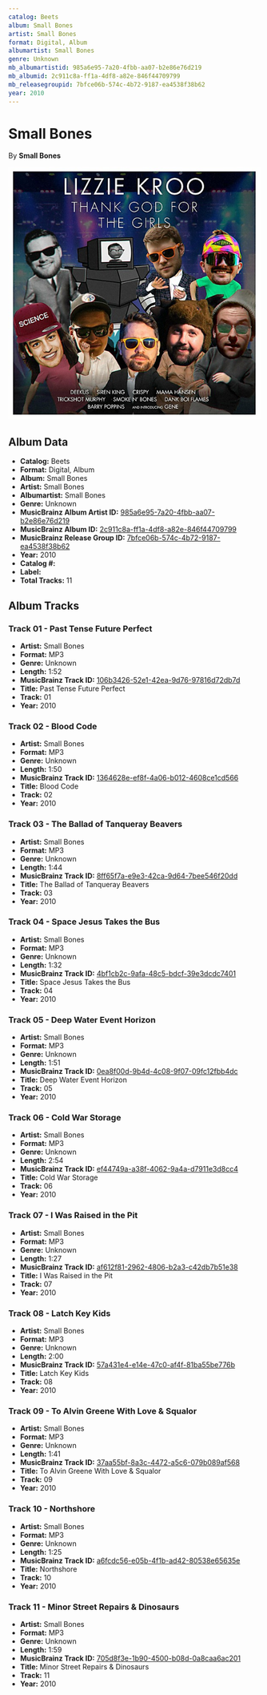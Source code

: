 ```yaml
---
catalog: Beets
album: Small Bones
artist: Small Bones
format: Digital, Album
albumartist: Small Bones
genre: Unknown
mb_albumartistid: 985a6e95-7a20-4fbb-aa07-b2e86e76d219
mb_albumid: 2c911c8a-ff1a-4df8-a82e-846f44709799
mb_releasegroupid: 7bfce06b-574c-4b72-9187-ea4538f38b62
year: 2010
---
```


# Small Bones

By **Small Bones**

![](../../assets/beetscovers/Small_Bones-Small_Bones.jpg)

## Album Data

- **Catalog:** Beets
- **Format:** Digital, Album
- **Album:** Small Bones
- **Artist:** Small Bones
- **Albumartist:** Small Bones
- **Genre:** Unknown
- **MusicBrainz Album Artist ID:** [985a6e95-7a20-4fbb-aa07-b2e86e76d219](https://musicbrainz.org/artist/985a6e95-7a20-4fbb-aa07-b2e86e76d219)
- **MusicBrainz Album ID:** [2c911c8a-ff1a-4df8-a82e-846f44709799](https://musicbrainz.org/release/2c911c8a-ff1a-4df8-a82e-846f44709799)
- **MusicBrainz Release Group ID:** [7bfce06b-574c-4b72-9187-ea4538f38b62](https://musicbrainz.org/release-group/7bfce06b-574c-4b72-9187-ea4538f38b62)
- **Year:** 2010
- **Catalog #:** 
- **Label:** 
- **Total Tracks:** 11

## Album Tracks

### Track 01 - Past Tense Future Perfect

- **Artist:** Small Bones
- **Format:** MP3
- **Genre:** Unknown
- **Length:** 1:52
- **MusicBrainz Track ID:** [106b3426-52e1-42ea-9d76-97816d72db7d](https://musicbrainz.org/recording/106b3426-52e1-42ea-9d76-97816d72db7d)
- **Title:** Past Tense Future Perfect
- **Track:** 01
- **Year:** 2010

### Track 02 - Blood Code

- **Artist:** Small Bones
- **Format:** MP3
- **Genre:** Unknown
- **Length:** 1:50
- **MusicBrainz Track ID:** [1364628e-ef8f-4a06-b012-4608ce1cd566](https://musicbrainz.org/recording/1364628e-ef8f-4a06-b012-4608ce1cd566)
- **Title:** Blood Code
- **Track:** 02
- **Year:** 2010

### Track 03 - The Ballad of Tanqueray Beavers

- **Artist:** Small Bones
- **Format:** MP3
- **Genre:** Unknown
- **Length:** 1:44
- **MusicBrainz Track ID:** [8ff65f7a-e9e3-42ca-9d64-7bee546f20dd](https://musicbrainz.org/recording/8ff65f7a-e9e3-42ca-9d64-7bee546f20dd)
- **Title:** The Ballad of Tanqueray Beavers
- **Track:** 03
- **Year:** 2010

### Track 04 - Space Jesus Takes the Bus

- **Artist:** Small Bones
- **Format:** MP3
- **Genre:** Unknown
- **Length:** 1:32
- **MusicBrainz Track ID:** [4bf1cb2c-9afa-48c5-bdcf-39e3dcdc7401](https://musicbrainz.org/recording/4bf1cb2c-9afa-48c5-bdcf-39e3dcdc7401)
- **Title:** Space Jesus Takes the Bus
- **Track:** 04
- **Year:** 2010

### Track 05 - Deep Water Event Horizon

- **Artist:** Small Bones
- **Format:** MP3
- **Genre:** Unknown
- **Length:** 1:51
- **MusicBrainz Track ID:** [0ea8f00d-9b4d-4c08-9f07-09fc12fbb4dc](https://musicbrainz.org/recording/0ea8f00d-9b4d-4c08-9f07-09fc12fbb4dc)
- **Title:** Deep Water Event Horizon
- **Track:** 05
- **Year:** 2010

### Track 06 - Cold War Storage

- **Artist:** Small Bones
- **Format:** MP3
- **Genre:** Unknown
- **Length:** 2:54
- **MusicBrainz Track ID:** [ef44749a-a38f-4062-9a4a-d7911e3d8cc4](https://musicbrainz.org/recording/ef44749a-a38f-4062-9a4a-d7911e3d8cc4)
- **Title:** Cold War Storage
- **Track:** 06
- **Year:** 2010

### Track 07 - I Was Raised in the Pit

- **Artist:** Small Bones
- **Format:** MP3
- **Genre:** Unknown
- **Length:** 1:27
- **MusicBrainz Track ID:** [af612f81-2962-4806-b2a3-c42db7b51e38](https://musicbrainz.org/recording/af612f81-2962-4806-b2a3-c42db7b51e38)
- **Title:** I Was Raised in the Pit
- **Track:** 07
- **Year:** 2010

### Track 08 - Latch Key Kids

- **Artist:** Small Bones
- **Format:** MP3
- **Genre:** Unknown
- **Length:** 2:00
- **MusicBrainz Track ID:** [57a431e4-e14e-47c0-af4f-81ba55be776b](https://musicbrainz.org/recording/57a431e4-e14e-47c0-af4f-81ba55be776b)
- **Title:** Latch Key Kids
- **Track:** 08
- **Year:** 2010

### Track 09 - To Alvin Greene With Love & Squalor

- **Artist:** Small Bones
- **Format:** MP3
- **Genre:** Unknown
- **Length:** 1:41
- **MusicBrainz Track ID:** [37aa55bf-8a3c-4472-a5c6-079b089af568](https://musicbrainz.org/recording/37aa55bf-8a3c-4472-a5c6-079b089af568)
- **Title:** To Alvin Greene With Love & Squalor
- **Track:** 09
- **Year:** 2010

### Track 10 - Northshore

- **Artist:** Small Bones
- **Format:** MP3
- **Genre:** Unknown
- **Length:** 1:25
- **MusicBrainz Track ID:** [a6fcdc56-e05b-4f1b-ad42-80538e65635e](https://musicbrainz.org/recording/a6fcdc56-e05b-4f1b-ad42-80538e65635e)
- **Title:** Northshore
- **Track:** 10
- **Year:** 2010

### Track 11 - Minor Street Repairs & Dinosaurs

- **Artist:** Small Bones
- **Format:** MP3
- **Genre:** Unknown
- **Length:** 1:59
- **MusicBrainz Track ID:** [705d8f3e-1b90-4500-b08d-0a8caa6ac201](https://musicbrainz.org/recording/705d8f3e-1b90-4500-b08d-0a8caa6ac201)
- **Title:** Minor Street Repairs & Dinosaurs
- **Track:** 11
- **Year:** 2010

